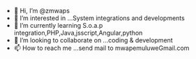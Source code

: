 - 👋 Hi, I’m @zmwaps
- 👀 I’m interested in ...System integrations and developments
- 🌱 I’m currently learning S.o.a.p integration,PHP,Java,jsscript,Angular,python
- 💞️ I’m looking to collaborate on ...coding & development
- 📫 How to reach me ...send mail to mwapemuluweGmail.com

<!---
zmwaps/zmwaps is a ✨ special ✨ repository because its `README.md` (this file) appears on your GitHub profile.
You can click the Preview link to take a look at your changes.
--->
